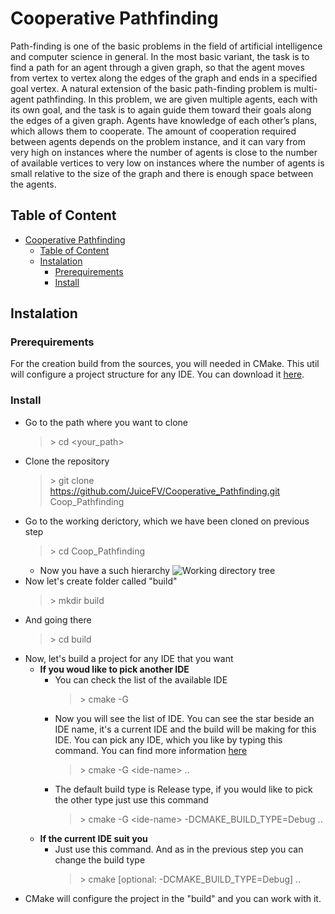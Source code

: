 # Cooperative Pathfinding
Path-finding is one of the basic problems in the field of artificial intelligence and computer science in general. In the most basic variant, the task is to find a path for an agent through a given graph, so that the agent moves from vertex to vertex along the edges of the graph and ends in a specified goal vertex. 
A natural extension of the basic path-finding problem is multi-agent pathfinding. In this problem, we are given multiple agents, each with its own goal, and the task is to again guide them toward their goals along the edges of a given graph. Agents have knowledge of each other’s plans, which allows them to cooperate. The amount of cooperation required between agents depends on the problem instance, and it can vary from very high on instances where the number of agents is close to the number of available vertices to very low on instances where the number of agents is small relative to the size of the graph and there is enough space between the agents.

## Table of Content
- [Cooperative Pathfinding](#cooperative-pathfinding)
	- [Table of Content](#table-of-content)
	- [Instalation](#instalation)
		- [Prerequirements](#prerequirements)
		- [Install](#install)
## Instalation
### Prerequirements
For the creation build from the sources, you will needed in CMake. This util will configure a project structure for any IDE. You can download it [here](https://cmake.org/download/).

### Install
- Go to the path where you want to clone
	> \> cd <your_path\>
- Clone the repository
	> \> git clone https://github.com/JuiceFV/Cooperative_Pathfinding.git Coop_Pathfinding
- Go to the working derictory, which we have been cloned on previous step
	> \> cd Coop_Pathfinding
	- Now you have a such hierarchy
		![Working directory tree](docs/materials/tree_1.png)
- Now let's create folder called "build"
	> \> mkdir build
- And going there
	> \> cd build
- Now, let's build a project for any IDE that you want
  - **If you woud like to pick another IDE**
	- You can check the list of the available IDE
		> \> cmake -G
	- Now you will see the list of IDE. You can see the star beside an IDE name, it's a current IDE and the build will be making for this IDE. You can pick any IDE, which you like by typing this command. You can find more information [here](https://cmake.org/cmake/help/v3.0/manual/cmake-generators.7.html)
		> \> cmake -G <ide-name\> ..
	- The default build type is Release type, if you would like to pick the other type just use this command
		> \> cmake -G <ide-name\> -DCMAKE_BUILD_TYPE=Debug ..
  - **If the current IDE suit you**
    - Just use this command. And as in the previous step you can change the build type
		> \> cmake [optional: -DCMAKE_BUILD_TYPE=Debug] ..
- CMake will configure the project in the "build" and you can work with it.
	

		